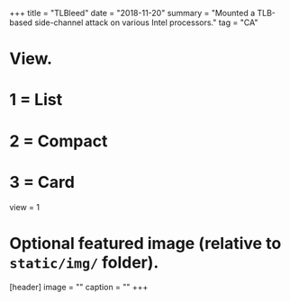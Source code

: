 
+++
title = "TLBleed"
date = "2018-11-20"
summary = "Mounted a TLB-based side-channel attack on various Intel processors."
tag = "CA"
# View.
#   1 = List
#   2 = Compact
#   3 = Card
view = 1

# Optional featured image (relative to `static/img/` folder).
[header]
image = ""
caption = ""
+++
